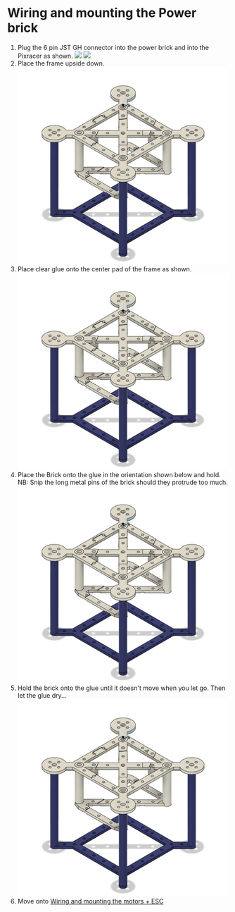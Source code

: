 # Wiring and mounting the Power brick

1. Plug the 6 pin JST GH connector into the power brick and into the Pixracer as shown.
![](/./Images/brickconn.png)
![](/./Images/pixracerpowerconn.png)
1. Place the frame upside down.
![](/./Images/f41.png)
1. Place clear glue onto the center pad of the frame as shown. 
![](/./Images/f41.png)
1. Place the Brick onto the glue in the orientation shown below and hold.
NB: Snip the long metal pins of the brick should they protrude too much.
![](/./Images/f41.png)
1. Hold the brick onto the glue until it doesn't move when you let go. Then let the glue dry...
![](/./Images/f41.png)
1. Move onto [Wiring and mounting the motors + ESC](./esc.md)